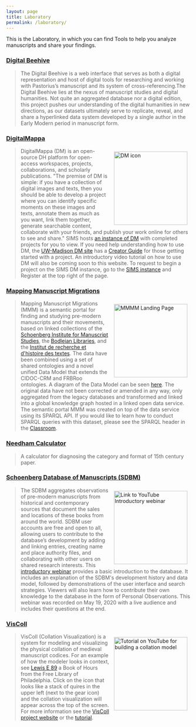 ```yaml
---
layout: page
title: Laboratory
permalink: /laboratory/
---
```


This is the Laboratory, in which you can find Tools to help you analyze manuscripts and share your findings.

### [Digital Beehive](https://kislakcenter.github.io/digital-beehive/)

>The Digital Beehive is a web interface that serves as both a digital representation and host of digital tools for researching and working with Pastorius’s manuscript and its system of cross-referencing.The Digital Beehive lies at the nexus of manuscript studies and digital humanities. Not quite an aggregated database nor a digital edition, this project pushes our understanding of the digital humanities in new directions, as our datasets ultimately serve to replicate, reveal, and share a hyperlinked data system developed by a single author in the Early Modern period in manuscript form.

### [DigitalMappa](https://www.digitalmappa.org/)

[<img style="padding: 10px" align="right" width="200" src="/sims-instruction/images/DM_logo.png" alt="DM icon">](https://sims2.digitalmappa.org/ "SIMS Digital Mappa")

> DigitalMappa (DM) is an open-source DH platform for open-access workspaces, projects, collaborations, and scholarly publications. "The premise of DM is simple: if you have a collection of digital images and texts, then you should be able to develop a project where you can identify specific moments on these images and texts, annotate them as much as you want, link them together, generate searchable content, collaborate with your friends, and publish your work online for others to see and share." SIMS hosts [an instance of DM](https://sims2.digitalmappa.org/ "SIMS DM") with completed projects for you to view. If you need help understanding how to use DM, the [UW-Madison DM site](https://www.digitalmappa.org/ "UW-Madison DM") has a [Creator Guide](https://www.digitalmappa.org/creatorguide "Guide") for those getting started with a project. An introductory video tutorial on how to use DM will also be coming soon to this website. To request to begin a project on the SIMS DM instance, go to the [SIMS instance](https://sims2.digitalmappa.org/ "SIMS DM") and Register at the top right of the page.

### [Mapping Manuscript Migrations](https://mappingmanuscriptmigrations.org/en/)

[<img style="padding: 10px" align="right" width="200" src="/sims-instruction/images/mmm-logo.png" alt="MMMM Landing Page">](https://mappingmanuscriptmigrations.org/en "MMM Project Homepage")

>Mapping Manuscript Migrations (MMM) is a semantic portal for finding and studying pre-modern manuscripts and their movements, based on linked collections of the [Schoenberg Institute for Manuscript Studies](https://sdbm.library.upenn.edu/), the [Bodleian Libraries](https://medieval.bodleian.ox.ac.uk/), and the [Institut de recherche et d'histoire des textes](http://bibale.irht.cnrs.fr/). The data have been combined using a set of shared ontologies and a novel unified Data Model that extends the CIDOC-CRM and FRBRoo ontologies. A diagram of the Data Model can be seen [here](/sims-instruction/assets/MMM_Unified-Data-Model_Diagram.pdf). The original data have not been corrected or amended in any way, only aggregated from the legacy databases and transformed and linked into a global knowledge graph hosted in a linked open data service. The semantic portal MMM was created on top of the data service using its SPARQL API. If you would like to learn how to conduct SPARQL queries with this dataset, please see the SPARQL header in the [Classroom](/sims-instruction/classroom/).

### [Needham Calculator](http://www.needhamcalculator.net/)

> A calculator for diagnosing the category and format of 15th century paper.

### [Schoenberg Database of Manuscripts (SDBM)](https://sdbm.library.upenn.edu/)

[<img style="padding: 10px" align="right" width="200" src="http://img.youtube.com/vi/pn6H0I4sS4Q/0.jpg" alt="Link to YouTube Introductory webinar">](http://www.youtube.com/watch?v=pn6H0I4sS4Q "Introductory Webinar")

> The SDBM aggregates observations of pre-modern manuscripts from historical and contemporary sources that document the sales and locations of these books from around the world. SDBM user accounts are free and open to all, allowing users to contribute to the database’s development by adding and linking entries, creating name and place authority files, and collaborating with other users on shared research interests. This [introductory webinar](http://www.youtube.com/watch?v=pn6H0I4sS4Q) provides a basic introduction to the database. It includes an explanation of the SDBM's development history and data model, followed by demonstrations of the user interface and search strategies. Viewers will also learn how to contribute their own knowledge to the database in the form of Personal Observations. This webinar was recorded on May 19, 2020 with a live audience and includes their questions at the end.

### [VisColl](https://viscoll.org/)

 [<img style="padding: 10px" align="right" width="200" src="http://img.youtube.com/vi/TdPPcCIcSgk/0.jpg" alt="Tutorial on YouTube for building a collation model">](http://www.youtube.com/watch?v=TdPPcCIcSgk "VisColl Tutorial")

> VisColl (Collation Visualization) is a system for modeling and visualizing the physical collation of medieval manuscript codices. For an example of how the modeler looks in context, see [Lewis E 89](http://bibliophilly.library.upenn.edu/viewer.php?id=Lewis%20E%2089#page/1/mode/2up "Lewis E 89") a Book of Hours from the Free Library of Philadelphia. Click on the icon that looks like a stack of quires in the upper left (next to the gear icon) and the collation visualization will appear across the top of the screen. For more information see the [VisColl project website](https://viscoll.org/ "VisColl Site") or the [tutorial](http://www.youtube.com/watch?v=TdPPcCIcSgk "VisColl Tutorial").
